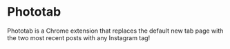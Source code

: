 # Phototab

Phototab is a Chrome extension that replaces the default new tab page with the two most recent posts with any Instagram tag!